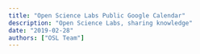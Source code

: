 ```yaml
---
title: "Open Science Labs Public Google Calendar"
description: "Open Science Labs, sharing knowledge"
date: "2019-02-28"
authors: ["OSL Team"]
---
```

<script>
  window.location.href = "https://calendar.google.com/calendar/u/0?cid=b21iMW5xOTdlMjdsb2ZtMDV0bGNiNHNsN2dAZ3JvdXAuY2FsZW5kYXIuZ29vZ2xlLmNvbQ";
</script>
